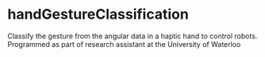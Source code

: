 # handGestureClassification

Classify the gesture from the angular data in a haptic hand to control robots. Programmed as part of research assistant at the University of Waterloo
